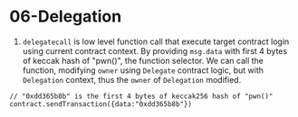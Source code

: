 # 06-Delegation

1. `delegatecall` is low level function call that execute target contract login using current contract context. By providing `msg.data` with first 4 bytes of keccak hash of "pwn()", the function selector. We can call the function, modifying `owner` using `Delegate` contract logic, but with `Delegation` context, thus the `owner` of `Delegation` modified.

```shell
// "0xdd365b8b" is the first 4 bytes of keccak256 hash of "pwn()"
contract.sendTransaction({data:"0xdd365b8b"})
```
